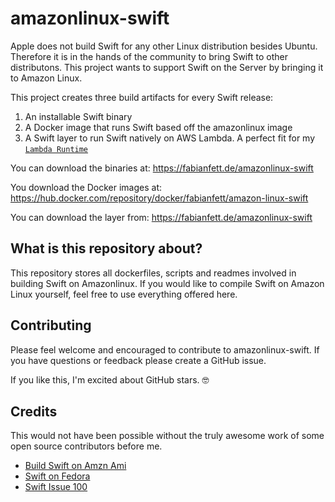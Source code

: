 # amazonlinux-swift

Apple does not build Swift for any other Linux distribution besides
Ubuntu. Therefore it is in the hands of the community to bring Swift
to other distributons. This project wants to support Swift on the 
Server by bringing it to Amazon Linux.

This project creates three build artifacts for every Swift release:

1. An installable Swift binary
2. A Docker image that runs Swift based off the amazonlinux image
3. A Swift layer to run Swift natively on AWS Lambda. A perfect fit for my [`Lambda Runtime`](https://github.com/fabianfett/swift-lambda-runtime)

You can download the binaries at:
https://fabianfett.de/amazonlinux-swift

You download the Docker images at:
https://hub.docker.com/repository/docker/fabianfett/amazon-linux-swift

You can download the layer from:
https://fabianfett.de/amazonlinux-swift



## What is this repository about?

This repository stores all dockerfiles, scripts and readmes involved
in building Swift on Amazonlinux. If you would like to compile Swift
on Amazon Linux yourself, feel free to use everything offered here.

## Contributing

Please feel welcome and encouraged to contribute to amazonlinux-swift.
If you have questions or feedback please create a GitHub issue.

If you like this, I'm excited about GitHub stars. 🤓 

## Credits

This would not have been possible without the truly awesome work of 
some open source contributors before me.

- [Build Swift on Amzn Ami](https://gist.github.com/carsonmcdonald/8edeb5ac745a1e94699e)
- [Swift on Fedora](https://github.com/FedoraSwift/fedora-swift2)
- [Swift Issue 100](https://bugs.swift.org/browse/SR-100)
